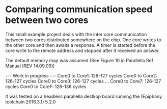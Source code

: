 # Comparing communication speed between two cores

This small example project deals with the inter core communication between two cores distributed somewhere on the chip. One core writes to the other core and then awaits a response. A timer is started before the core write to the remote address and stopped after it received an answer. 

The default memory map was assumed (See Figure 10 in Parallella Ref Manual (REV 14.09.09))

--- Work in progress --- 
Core0 to Core1: 126-127 cycles
Core0 to Core2: 126-127 cycles
Core0 to Core3: 126-127 cycles
...
Core0 to Core7: 126-127 cycles
Core0 to CoreF: 126-136 cycles


It was tested on a headless parallella destkop board running the (Epiphany toolchain 2016.3.1) 5.2.0


